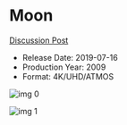 # Moon

[Discussion Post](https://www.avsforum.com/threads/bass-eq-for-filtered-movies.2995212/post-58312592)

* Release Date: 2019-07-16
* Production Year: 2009
* Format: 4K/UHD/ATMOS

![img 0](https://i.imgur.com/cQLfWCA.jpg)

![img 1](https://i.imgur.com/5p8JRBX.png)

